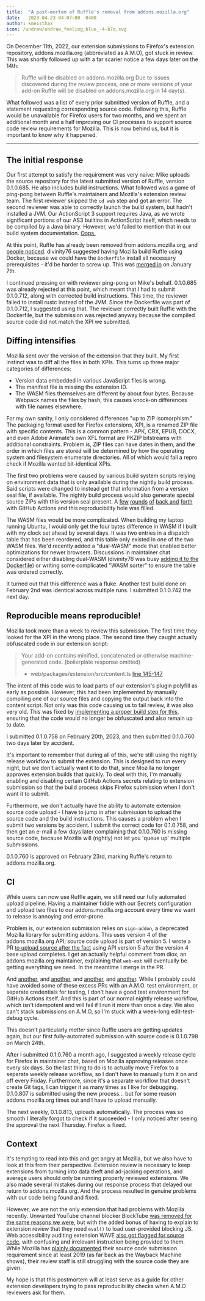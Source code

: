 ```yaml
---
title:  "A post-mortem of Ruffle's removal from addons.mozilla.org"
date:   2023-04-23 04:07:00 -0400
author: kmeisthax
icon: /undraw/undraw_feeling_blue_-4-b7q.svg
---
```


On December 11th, 2022, our extension submissions to Firefox's extension repository, addons.mozilla.org (abbreviated as A.M.O), got stuck in review. This was shortly followed up with a far scarier notice a few days later on the 14th:

>Ruffle will be disabled on addons.mozilla.org
>Due to issues discovered during the review process, one or more versions of your add-on Ruffle will be disabled on addons.mozilla.org in 14 day(s).

What followed was a list of every prior submitted version of Ruffle, and a statement requesting corresponding source code. Following this, Ruffle would be unavailable for Firefox users for two months, and we spent an additional month and a half improving our CI processes to support source code review requirements for Mozilla. This is now behind us, but it is important to know why it happened.

---

## The initial response

Our first attempt to satisfy the requirement was very naive: Mike uploads the source repository for the latest submitted version of Ruffle, version 0.1.0.685. He also includes build instructions. What followed was a game of ping-pong between Ruffle's maintainers and Mozilla's extension review team. The first reviewer skipped the `cd web` step and got an error. The second reviewer was able to correctly launch the build system, but hadn't installed a JVM. Our ActionScript 3 support requires Java, as we wrote significant portions of our AS3 builtins in ActionScript itself, which needs to be compiled by a Java binary. However, we'd failed to mention that in our build system documentation. [Oops.](https://github.com/ruffle-rs/ruffle/pull/8959)

At this point, Ruffle has already been removed from addons.mozilla.org, and [people noticed](https://github.com/ruffle-rs/ruffle/issues/8799#issuecomment-1368047327). divinity76 suggested having Mozilla build Ruffle using Docker, because we could have the `Dockerfile` install all necessary prerequisites - it'd be harder to screw up. This was [merged in](https://github.com/ruffle-rs/ruffle/pull/9066) on January 7th.

I continued pressing on with reviewer ping-pong on Mike's behalf. 0.1.0.685 was already rejected at this point, which meant that I had to submit 0.1.0.712, along with corrected build instructions. This time, the reviewer failed to install rustc instead of the JVM. Since the Dockerfile was part of 0.1.0.712, I suggested using that. The reviewer correctly built Ruffle with the Dockerfile, but the submission was rejected anyway because the compiled source code did not match the XPI we submitted.

## Diffing intensifies

Mozilla sent over the version of the extension that they built. My first instinct was to diff all the files in both XPIs. This turns up three major categories of differences:

 * Version data embedded in various JavaScript files is wrong.
 * The manifest file is missing the extension ID.
 * The WASM files themselves are different by about four bytes. Because Webpack names the files by hash, this causes knock-on differences with file names elsewhere.

For my own sanity, I only considered differences "up to ZIP isomorphism." The packaging format used for Firefox extensions, XPI, is a renamed ZIP file with specific contents. This is a common pattern - APK, CRX, EPUB, DOCX, and even Adobe Animate's own XFL format are PKZIP bitstreams with additional constraints. Problem is, ZIP files can have dates in them, and the order in which files are stored will be determined by how the operating system and filesystem enumerate directories. All of which would fail a repro check if Mozilla wanted bit-identical XPIs.

The first two problems were caused by various build system scripts relying on environment data that is only available during the nightly build process. Said scripts were changed to instead get that information from a version seal file, if available. The nightly build process would also generate special source ZIPs with this version seal present. A [few](https://github.com/ruffle-rs/ruffle/pull/9244) [rounds](https://github.com/ruffle-rs/ruffle/pull/9344) [of](https://github.com/ruffle-rs/ruffle/pull/9353) [back and](https://github.com/ruffle-rs/ruffle/pull/9570) [forth](https://github.com/ruffle-rs/ruffle/pull/9633) with GitHub Actions and this reproducibility hole was filled.

The WASM files would be more complicated. When building my laptop running Ubuntu, I would only get the four bytes difference in WASM if I built with my clock set ahead by several days. It was two entries in a dispatch table that has been reordered, and this table only existed in *one* of the two WASM files. We'd recently added a "dual-WASM" mode that enabled better optimizations for newer browsers. Discussions in maintainer chat considered either disabling dual-WASM (divinity76 was busy [adding it to the Dockerfile](https://github.com/ruffle-rs/ruffle/pull/9121#issuecomment-1396261394)) or writing some complicated "WASM sorter" to ensure the table was ordered correctly.

It turned out that this difference was a fluke. Another test build done on February 2nd was identical across multiple runs. I submitted 0.1.0.742 the next day.

## Reproducible means reproducible!

Mozilla took more than a week to review this submission. The first time they looked for the XPI in the wrong place. The second time they caught actually obfuscated code in our extension script:

> Your add-on contains minified, concatenated or otherwise machine-generated code. (boilerplate response omitted)
> - web/packages/extension/src/content.ts [line 145-147](https://github.com/ruffle-rs/ruffle/pull/9588/files#diff-61744725fdd3172f6802244512c95dca65e7e70a722af0e99224d65d46759d3c)

The intent of this code was to load parts of our extension's plugin polyfill as early as possible. However, this had been implemented by manually compiling one of our source files and copying the output back into the content script. Not only was this code causing us to fail review, it was also very old. This was fixed by [implementing a proper build step for this](https://github.com/ruffle-rs/ruffle/pull/9588), ensuring that the code would no longer be obfuscated and also remain up to date.

I submitted 0.1.0.758 on February 20th, 2023, and then submitted 0.1.0.760 two days later by accident.

It's important to remember that during all of this, we're still using the nightly release workflow to submit the extension. This is designed to run every night, but we don't actually want it to do that, since Mozilla no longer approves extension builds that quickly. To deal with this, I'm manually enabling and disabling certain GitHub Actions secrets relating to extension submission so that the build process skips Firefox submission when I don't want it to submit.

Furthermore, we don't actually have the ability to automate extension source code upload - I have to jump in after submission to upload the source code and the build instructions. This causes a problem when I submit two versions by accident. I submit the correct code for 0.1.0.758, and then get an e-mail a few days later complaining that 0.1.0.760 is missing source code, because Mozilla will (rightly) not let you 'queue up' multiple submissions.

0.1.0.760 is approved on February 23rd, marking Ruffle's return to addons.mozilla.org.

## CI

While users can now use Ruffle again, we still need our fully automated upload pipeline. Having a maintainer fiddle with our Secrets configuration and upload two files to our addons.mozilla.org account every time we want to release is annoying and error-prone.

Problem is, our extension submission relies on `sign-addon`, a deprecated Mozilla library for submitting addons. This uses version 4 of the addons.mozilla.org API; source code upload is part of version 5. I wrote a PR [to upload source after the fact](https://github.com/ruffle-rs/ruffle/pull/9752) using API version 5 after the version 4 base upload completes. I get an actually helpful comment from diox, an addons.mozilla.org maintainer, explaining that `web-ext` will eventually be getting everything we need. In the meantime I merge in the PR.

And [another](https://github.com/ruffle-rs/ruffle/pull/9982), and [another](https://github.com/ruffle-rs/ruffle/pull/10260), and [another](https://github.com/ruffle-rs/ruffle/pull/10276), and [another](https://github.com/ruffle-rs/ruffle/pull/10351). While I probably could have avoided some of these excess PRs with an A.M.O. test environment, or separate credentials for testing, I don't have a good test environment for GitHub Actions itself. And this is part of our normal nightly release workflow, which isn't idempotent and will fail if I run it more than once a day. We also can't stack submissions on A.M.O, so I'm stuck with a week-long edit-test-debug cycle.

This doesn't particularly *matter* since Ruffle users are getting updates again, but our first fully-automated submission with source code is 0.1.0.798 on March 24th.

After I submitted 0.1.0.760 a month ago, I suggested a weekly release cycle for Firefox in maintainer chat, based on Mozilla approving releases once every six days. So the last thing to do is to actually move Firefox to a separate weekly release workflow, so I don't have to manually turn it on and off every Friday. Furthermore, since it's a separate workflow that doesn't create Git tags, I can trigger it as many times as I like for debugging. 0.1.0.807 is submitted using the new process... but for some reason addons.mozilla.org times out and I have to upload manually.

The next weekly, 0.1.0.813, uploads automatically. The process was so smooth I literally forgot to check if it succeeded - I only noticed after seeing the approval the next Thursday. Firefox is fixed.

## Context

It's tempting to read into this and get angry at Mozilla, but we also have to look at this from their perspective. Extension review is necessary to keep extensions from turning into data theft and ad-jacking operations, and average users should only be running properly reviewed extensions. We also made several mistakes during our response process that delayed our return to addons.mozilla.org. And the process resulted in genuine problems with our code being found and fixed.

However, we are not the only extension that had problems with Mozilla recently. Unwanted YouTube channel blocker BlockTube [was removed for the same reasons we were](https://github.com/amitbl/blocktube/issues/281), but with the added bonus of having to explain to extension review that they need `eval()` to load user-provided blocking JS. Web accessibility auditing extension WAVE [also got flagged for source code](https://discourse.mozilla.org/t/add-on-review-questions/82754/119), with confusing and irrelevant instruction being provided to them. While Mozilla has [plainly documented](https://extensionworkshop.com/documentation/publish/source-code-submission/) their source code submission requirement since at least 2019 (as far back as the Wayback Machine shows), their review staff is still struggling with the source code they are given.

My hope is that this postmortem will at least serve as a guide for other extension developers trying to pass reproducibility checks when A.M.O reviewers ask for them.
